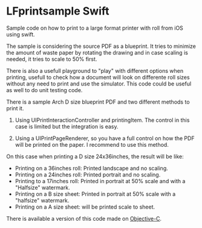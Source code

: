 LFprintsample Swift
====================

Sample code on how to print to a large format printer with roll from iOS using swift. 

The sample is considering the source PDF as a blueprint. It tries to minimize the amount of waste paper by rotating the drawing and in case scaling is needed, it tries to scale to 50% first.

There is also a usefull playground to "play" with different options when printing, usefull to check how a document will look on differente roll sizes without any need to print and use the simulator. This code could be useful as well to do unit testing code.

There is a sample Arch D size blueprint PDF and two different methods to print it.

1. Using UIPrintInteractionController and printingItem. The control in this case is limited but the integration is easy.

2. Using a UIPrintPageRenderer, so you have a full control on how the PDF will be printed on the paper. I recommend to use this method. 

On this case when printing a D size 24x36inches, the result will be like:

* Printing on a 36inches roll: Printed landscape and no scaling.
* Printing on a 24inches roll: Printed portrait and no scaling.
* Printing to a 17inches roll: Printed in portrait at 50% scale and with a "Halfsize" watermark.
* Printing on a B size sheet: Printed in portrait at 50% scale with a "halfsize" watermark.
* Printing on a A size sheet: will be printed scale to sheet.


There is available a version of this code made on [Objective-C](http://github.com/jsanchezbcn/LFprintsample). 




